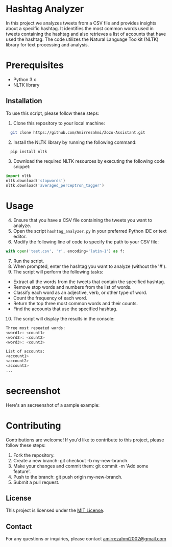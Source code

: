 
# Hashtag Analyzer

In this project we analyzes tweets from a CSV file and provides insights about a specific hashtag. It identifies the most common words used in tweets containing the hashtag and also retrieves a list of accounts that have used the hashtag. The code utilizes the Natural Language Toolkit (NLTK) library for text processing and analysis.

# Prerequisites

- Python 3.x
- NLTK library

      

## Installation
To use this script, please follow these steps:

1. Clone this repository to your local machine:

```bash
  git clone https://github.com/Amirrezahmi/Zozo-Assistant.git

```
2. Install the NLTK library by running the following command:
```bash
  pip install nltk
```
3. Download the required NLTK resources by executing the following code snippet:
```python
import nltk
nltk.download('stopwords')
nltk.download('averaged_perceptron_tagger')

```
# Usage
4. Ensure that you have a CSV file containing the tweets you want to analyze.
5. Open the script `hashtag_analyzer.py` in your preferred Python IDE or text editor.
6. Modify the following line of code to specify the path to your CSV file:
```python
with open('teet.csv', 'r', encoding='latin-1') as f:

```
7. Run the script.
8. When prompted, enter the hashtag you want to analyze (without the '#').
9. The script will perform the following tasks:
 - Extract all the words from the tweets that contain the specified hashtag.
 - Remove stop words and numbers from the list of words.
 - Classify each word as an adjective, verb, or other type of word.
 - Count the frequency of each word.
 - Return the top three most common words and their counts.
 - Find the accounts that use the specified hashtag.
10. The script will display the results in the console:
```bash
Three most repeated words:
<word1>: <count1>
<word2>: <count2>
<word3>: <count3>

List of accounts:
<account1>
<account2>
<account3>
...

```

# secreenshot
Here's an secreenshot of a sample example:

# Contributing

Contributions are welcome! If you'd like to contribute to this project, please follow these steps:

1.  Fork the repository.
2. Create a new branch: git checkout -b my-new-branch.
3. Make your changes and commit them: git commit -m 'Add some feature'.
4. Push to the branch: git push origin my-new-branch.
5. Submit a pull request.
    
## License

This project is licensed under the [MIT License](https://opensource.org/license/mit/).

## Contact

For any questions or inquiries, please contact amirrezahmi2002@gmail.com

